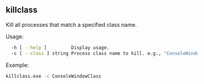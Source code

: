 ## killclass

Kill all processes that match a specified class name.

Usage:

```bash
  -h [ --help ]         Display usage.
  -c [ --class ] string Process class name to kill. e.g., "ConsoleWindowClass"
```
  
Example:
```bash
killclass.exe -c ConsoleWindowClass
```

